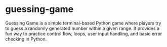 # guessing-game
Guessing Game is a simple terminal-based Python game where players try to guess a randomly generated number within a given range. It provides a fun way to practice control flow, loops, user input handling, and basic error checking in Python.
